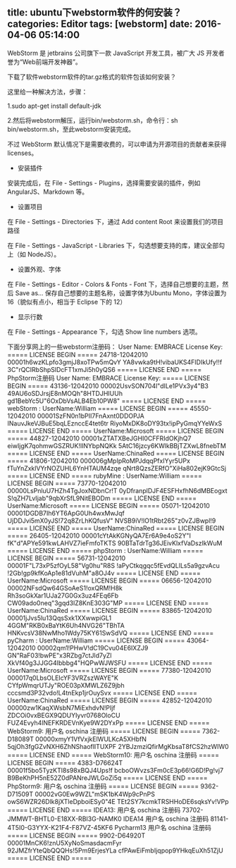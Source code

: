 title: ubuntu下webstorm软件的何安装？			
categories: Editor
tags: [webstorm]
date: 2016-04-06 05:14:00
---

WebStorm 是 jetbrains 公司旗下一款 JavaScript 开发工具，被广大 JS 开发者誉为“Web前端开发神器”。

下载了软件webstorm软件的tar.gz格式的软件包该如何安装？

这里给一种解决方法，步骤：

1.sudo apt-get install default-jdk 

2.然后将webstorm解压，运行bin/webstorm.sh，命令行：sh bin/webstorm.sh，至此webstorm安装完成。

不过 WebStorm 默认情况下是需要收费的，可以申请为开源项目的贡献者来获得 licenses。

- 安装插件

安装完成后，在 File - Settings - Plugins，选择需要安装的插件，例如 AngularJS、Markdown 等。

- 设置项目

在 File - Settings - Directories 下，通过 Add content Root 来设置我们的项目路径

在 File - Settings - JavaScript - Libraries 下，勾选想要支持的库，建议全部勾上（如 NodeJS）。

- 设置外观、字体

在 File - Settings - Editor - Colors & Fonts - Font 下，选择自己想要的主题，然后 Save as... 保存自己想要的主题名称，设置字体为Ubuntu Mono，字体设置为 16（貌似有点小，相当于 Eclipse 下的 12）

- 显示行数

在 File - Settings - Appearance 下，勾选 Show line numbers 选项。

下面分享网上的一些webstorm注册码：
 User Name:
EMBRACE 
License Key:
===== LICENSE BEGIN =====
24718-12042010
00001h6wzKLpfo3gmjJ8xoTPw5mQvY
YA8vwka9tH!vibaUKS4FIDIkUfy!!f
3C"rQCIRbShpSlDcFT1xmJi5h0yQS6
===== LICENSE END ===== 
PhpStorm注册码
User Name:
EMBRACE
 License Key:
===== LICENSE BEGIN =====
43136-12042010
00002UsvSON704l"dILe1PVx3y4"B3
49AU6oSDJrsjE8nMOQh"8HTDJHIUUh
gd1BebYc5U"6OxDbVsALB4Eb10PW8"
===== LICENSE END =====
webStorm :
UserName:William
===== LICENSE BEGIN =====
45550-12042010
00001SzFN0n1bPII7FnAxnt0DDOPJA
INauvJkeVJBuE5bqLEznccE4tet6tr
RiyoMxDK8oDY93tx!ipPyGmqYYeWxS
===== LICENSE END =====
UserName:Microsoft
===== LICENSE BEGIN =====
44827-12042010
00001xZTATXBeJGHI0CFFRIdOKjhQ7
eiwIjgK7qohmwGSZRUK!lINYbpNQKk
5AtC16jzcy6KWlkBBjTZXwL8fnebTM
===== LICENSE END =====
UserName:ChinaRed
===== LICENSE BEGIN =====
41806-12042010
000006gMpIpRoMPJdqqPfxIYyr5UPx
fTuYnZxklVYrNOZUHL6YnHTAUM4zqe
qNrt8QzsZERfO"XiHa802ejK9GtcSj
===== LICENSE END =====
rubyMine :
UserName:William
===== LICENSE BEGIN =====
73770-12042010
00000LsPnluU7HZh4TgJoxNDbnCr!T
0yDfranplDJF4ESFHxfhN6dMBEogxt
S!qZH7LvIjab"9qbXrSfL9NitEBODm
===== LICENSE END =====
UserName:Microsoft
===== LICENSE BEGIN =====
05071-12042010
00001DGDB7Ih6YT6ApG0Uh4wxMwJqf
UjDDJvi5mX0yJS!72q8ZrLhKQfusV"
NVSB9iV!lO1tRbt265"z0vZJBwpl!9
===== LICENSE END =====
UserName:ChinaRed
===== LICENSE BEGIN =====
26405-12042010
00001cYtAkKGNyQA7Er6A9e4oS2Y"I
fK"d"APYe591kwLAHVZ7ieFmfoTKTS
90BTaTdrTg36JEivKlxfVaDszIkWuM
===== LICENSE END =====
phpStorm :
UserName:William
===== LICENSE BEGIN =====
56731-12042010
00001F"L73xP5zfOyL58"Vg0hu"R8S
!aPyCtkqgqc5fEvdQLlLs5a9gzvAcu
!2Gb!gp9kfKoAp1e81dVuhM"a8OJ4v
===== LICENSE END =====
UserName:Microsoft
===== LICENSE BEGIN =====
06656-12042010
00002NFsdQw64GSoAeS1!oxQRM!H8k
Rh3soGkXar1UJa27G0Gx3uz4FEq6Fb
CW09ado0neq"3gqd3lZ8KnE303G"MP
===== LICENSE END =====
UserName:ChinaRed
===== LICENSE BEGIN =====
83865-12042010
00001jJvs5lu13QqsSxk1XXwwpiGL1
4GGM"RKB0xBaYtK6Uh4NVG26"TBhTA
HNKvcsV38NwMho1Wdy75KY61SwSdVQ
===== LICENSE END =====
pyCharm :
UserName:William
===== LICENSE BEGIN =====
43064-12042010
00002qm1!PHwV!dC19Cvu04E6IXZJ9
GN"RaF03!bwPE"x3RZbg7ctJld7yZl
XkVf40g3JJGG4Ibbbg4"HQPwWJWSFU
===== LICENSE END =====
UserName:Microsoft
===== LICENSE BEGIN =====
77380-12042010
000017q0LbsOLEIcYF3VRZszWAYE"K
CYfpWmqrUTJy"ROE03pXMWLZ6Z9jbh
cccsmd3P32vdo!L4tnEkp1jrOuySvx
===== LICENSE END =====
UserName:ChinaRed
===== LICENSE BEGIN =====
42852-12042010
00000zw1KaqXWsbN7MiExhdvN!PIjf
ZDCOi0vxBEGX9QDUYIyvr0768OloCU
FUZ4Evyh4lNEFKRDEVnKye9W2DYxPp
===== LICENSE END ===== 
WebStorm9:
用户名 oschina
注册码 
===== LICENSE BEGIN =====
7362-D18089T
00000xmyY1VfVxjkElWULKcA5XHbfN
5qjOh3fgGZvNXH6ZhNShaoflITUXPF
2YBJzmziQfirMgKbsaT8fCS2hzWIW0
===== LICENSE END =====
WebStorm10:
用户名 oschina
注册码 
===== LICENSE BEGIN =====
4383-D76624T
00001f5bo5TyzKTl8s98xBQJ4Ups!f
bcboOWvzs3Fm0cE3p66!G6D!Pg!vj7
B9BeKhPH5nE52Z0dPANreJWLGoZi5q
===== LICENSE END =====
PhpStorm9:
用户名 oschina
注册码 
===== LICENSE BEGIN =====
9362-D71509T
00002vG0Ew9WZL"mSK1bK4Wp9cPnPS
owS6WZR26Dlk8jXTleDpboiESy0"4E
TEt2SY7kcmkTRSHHoDE6sqksYv!VPp
===== LICENSE END =====
IDEA13:
用户名 oschina
注册码 73702-JMMWT-BHTL0-E18XX-RBI3G-NAMK0
IDEA14
用户名 oschina
注册码 81141-4T5I0-G3YYX-K21F4-F87VZ-45KF6
Pycharm13
用户名 oschina
注册码
===== LICENSE BEGIN =====
9902-D64920T
00001MnCK6!znU5XyNoSmasdacmFyr
92JMZfrYteQbQQQHs!5Pm9ErjesYLa
cfPAwEiFmbIjqpop9YHkqEuXh51ZjU
===== LICENSE END =====
